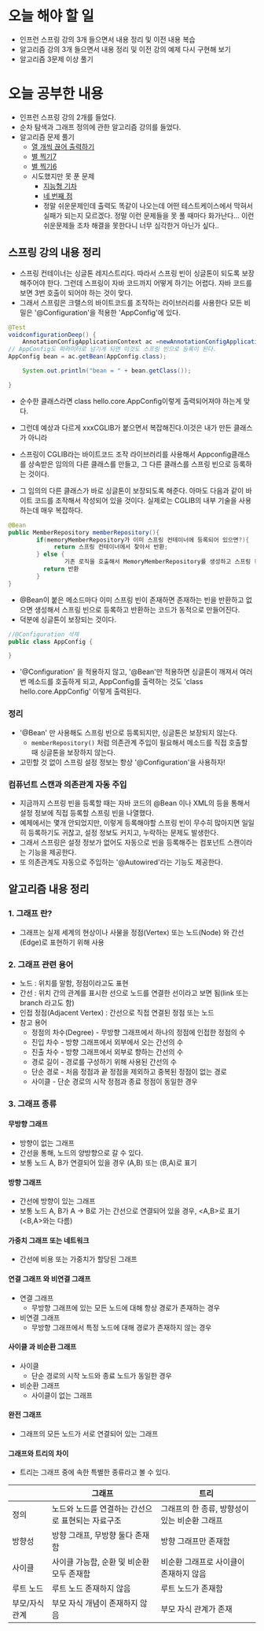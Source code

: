 # 오늘 해야 할 일
* 인프런 스프링 강의 3개 들으면서 내용 정리 및 이전 내용 복습
* 알고리즘 강의 3개 들으면서 내용 정리 및 이전 강의 예제 다시 구현해 보기 
* 알고리즘 3문제 이상 풀기

# 오늘 공부한 내용

* 인프런 스프링 강의 2개를 들었다.
* 순차 탐색과 그래프 정의에 관한 알고리즘 강의를 들었다.
* 알고리즘 문제 풀기
    * [열 개씩 끊어 출력하기](https://www.acmicpc.net/problem/11721)
    * [별 찍기7](https://www.acmicpc.net/problem/2444)
    * [별 찍기6](https://www.acmicpc.net/problem/2443)
    * 시도했지만 못 푼 문제
        * [지능형 기차](https://www.acmicpc.net/problem/2455)
        * [네 번째 점](https://www.acmicpc.net/problem/3009)
        * 정말 쉬운문제인데 출력도 똑같이 나오는데 어떤 테스트케이스에서 막혀서 실패가 되는지 모르겠다.
        정말 이런 문제들을 못 풀 때마다 화가난다... 이런 쉬운문제들 조차 해결을 못한다니 너무 심각한거 아닌가 싶다..
        

## 스프링 강의 내용 정리
- 스프링 컨테이너는 싱글톤 레지스트리다. 따라서 스프링 빈이 싱글톤이 되도록 보장해주어야 한다. 그런데 스프링이 자바 코드까지 어떻게 하기는 어렵다. 자바 코드를 보면 3번 호출이 되어야 하는 것이 맞다.
- 그래서 스프링은 크랠스의 바이트코드를 조작하는 라이브러리를 사용한다 모든 비밀은 '@Configuration'을 적용한 'AppConfig'에 있다.

```java
@Test
voidconfigurationDeep() {
    AnnotationConfigApplicationContext ac =newAnnotationConfigApplicationContext(AppConfig.class);
// AppConfig도 파라미터로 넘기게 되면 이것도 스프링 빈으로 등록이 된다.
AppConfig bean = ac.getBean(AppConfig.class);

    System.out.println("bean = " + bean.getClass());

}
```

- 순수한 클래스라면 class hello.core.AppConfig이렇게 출력되어져야 하는게 맞다.
- 그런데 예상과 다르게 xxxCGLIB가 붙으면서 복잡해진다.이것은 내가 만든 클래스가 아니라
- 스프링이 CGLIB라는 바이트코드 조작 라이브러리를 사용해서 Appconfig클래스를 상속받은 임의의 다른 클래스를 만들고, 그 다른 클래스를 스프링 빈으로 등록하는 것이다.

- 그 임의의 다른 클래스가 바로 싱글톤이 보장되도록 해준다.  아마도 다음과 같이 바이트 코드를 조작해서 작성되어 있을 것이다. 실제로는 CGLIB의 내부 기술을 사용하는데 매우 복잡하다.

```java
@Bean
public MemberRepository memberRepository(){
		if(memoryMemberRepository가 이미 스프링 컨테이너에 등록되어 있으면?){
			 return 스프링 컨테이너에서 찾아서 반환;
		} else {
				기존 로직을 호출해서 MemoryMemberRepository를 생성하고 스프링 컨테이너에 등록
	      return 반환
		}
}
```

- @Bean이 붙은 메소드마다 이미 스프링 빈이 존재하면 존재하는 빈을 반환하고 없으면 생성해서 스프링 빈으로 등록하고 반환하는 코드가 동적으로 만들어진다.
- 덕분에 싱글톤이 보장되는 것이다.

```java
//@Configuration 삭제
public class AppConfig {

}
```
- '@Configuration' 을 적용하지 않고, '@Bean'만 적용하면 싱글톤이 깨져서 여러번 메소드를 호출하게 되고, AppConfig를 출력하는 것도 'class hello.core.AppConfig' 이렇게 출력된다.

### 정리

- '@Bean' 만 사용해도 스프링 빈으로 등록되지만, 싱글톤은 보장되지 않는다.
    - `memberRepository()` 처럼 의존관계 주입이 필요해서 메소드를 직접 호출할 때 싱글톤을 보장하지 않는다.
- 고민할 것 없이 스프링 설정 정보는 항상 '@Configuration'을 사용하자!

### 컴퓨넌트 스캔과 의존관계 자동 주입
- 지금까지 스프링 빈을 등록할 때는 자바 코드의 @Bean 이나 XML의 <bean> 등을 통해서 설정 정보에 직접 등록할 스프링 빈을 나열했다.
- 예제에서는 몇개 안되었지만, 이렇게 등록해야할 스프링 빈이 무수히 많아지면 일일히 등록하기도 귀찮고, 설정 정보도 커지고, 누락하는 문제도 발생한다.
- 그래서 스프링은 설정 정보가 없어도 자동으로 빈을 등록해주는 컴포넌트 스캔이라는 기능을 제공한다.
- 또 의존관계도 자동으로 주입하는 '@Autowired'라는 기능도 제공한다.

## 알고리즘 내용 정리
### 1. 그래프 란?

- 그래프는 실제 세계의 현상이나 사물을 정점(Vertex) 또는 노드(Node) 와 간선(Edge)로 표현하기 위해 사용

### 2. 그래프 관련 용어

- 노드 : 위치를 말함, 정점이라고도 표현
- 간선 : 위치 간의 관계를 표시한 선으로 노드를 연결한 선이라고 보면 됨(link 또는 branch 라고도 함)
- 인접 정점(Adjacent Vertex) : 간선으로 직접 연결된 정점 또는 노드
- 참고 용어
    - 정점의 차수(Degree) - 무방향 그래프에서 하나의 정점에 인접한 정점의 수
    - 진입 차수 - 방향 그래프에서 외부에서 오는 간선의 수
    - 진출 차수 - 방향 그래프에서 외부로 향하는 간선의 수
    - 경로 길이 - 경로를 구성하기 위해 사용된 간선의 수
    - 단순 경로 - 처음 정점과 끝 정점을 제외하고 중복된 정점이 없는 경로
    - 사이클 - 단순 경로의 시작 정점과 종료 정점이 동일한 경우

### 3. 그래프 종류

#### 무방향 그래프

- 방향이 없는 그래프
- 간선을 통해, 노드의 양방향으로 갈 수 있다.
- 보통 노드 A, B가 연결되어 있을 경우 (A,B) 또는 (B,A)로 표기

#### 방향 그래프

- 간선에 방향이 있는 그래프
- 보통 노드 A, B가 A → B로 가는 간선으로 연결되어 있을 경우, <A,B>로 표기 (<B,A>와는 다름)

#### 가중치 그래프 또는 네트워크

- 간선에 비용 또는 가중치가 할당된 그래프

#### 연결 그래프 와 비연결 그래프

- 연결 그래프
    - 무방향 그래프에 있는 모든 노드에 대해 항상 경로가 존재하는 경우
- 비연결 그래프
    - 무방향 그래프에서 특정 노드에 대해 경로가 존재하지 않는 경우

#### 사이클 과 비순환 그래프

- 사이클
    - 단순 경로의 시작 노드와 종료 노드가 동일한 경우
- 비순환 그래프
    - 사이클이 없는 그래프

#### 완전 그래프

- 그래프의 모든 노드가 서로 연결되어 있는 그래프

#### 그래프와 트리의 차이

- 트리는 그래프 중에 속한 특별한 종류라고 볼 수 있다.

|  | 그래프 | 트리 |
| --- | ---- | ----|
| 정의 | 노드와 노드를 연결하는 간선으로 표현되는 자료구조 | 그래프의 한 종류, 방향성이 있는 비순환 그래프 |
| 방향성 | 방향 그래프, 무방향 둘다 존재함 | 방향 그래프만 존재함 |
| 사이클 | 사이클 가능함, 순환 및 비순환 모두 존재함 | 비순환 그래프로 사이클이 존재하지 않음 |
| 루트 노드 | 루트 노드 존재하지 않음 | 루트 노드가 존재함 |
| 부모/자식 관계 |  부모 자식 개념이 존재하지 않음 | 부모 자식 관계가 존재 |